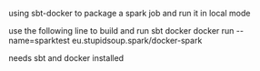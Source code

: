 using sbt-docker to package a spark job and run it in local mode

use the following line to build and run
    sbt docker
    docker run --name=sparktest eu.stupidsoup.spark/docker-spark

needs sbt and docker installed